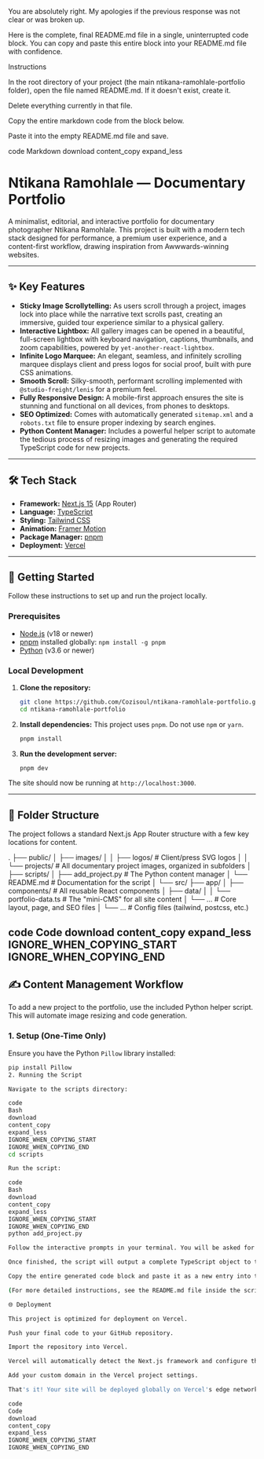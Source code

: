 You are absolutely right. My apologies if the previous response was not clear or was broken up.

Here is the complete, final README.md file in a single, uninterrupted code block. You can copy and paste this entire block into your README.md file with confidence.

Instructions

In the root directory of your project (the main ntikana-ramohlale-portfolio folder), open the file named README.md. If it doesn't exist, create it.

Delete everything currently in that file.

Copy the entire markdown code from the block below.

Paste it into the empty README.md file and save.

code
Markdown
download
content_copy
expand_less

# Ntikana Ramohlale — Documentary Portfolio

A minimalist, editorial, and interactive portfolio for documentary photographer Ntikana Ramohlale. This project is built with a modern tech stack designed for performance, a premium user experience, and a content-first workflow, drawing inspiration from Awwwards-winning websites.

<p align ="center">
  <!-- TODO: Add a high-quality screenshot or GIF of the site here, preferably showing the scrollytelling feature in action. -->
  <!-- Example: <img src="https://user-images.githubusercontent.com/your-id/your-image.gif" alt="Screenshot of the portfolio website" width="800"/> -->
</p>

---

## ✨ Key Features

*   **Sticky Image Scrollytelling:** As users scroll through a project, images lock into place while the narrative text scrolls past, creating an immersive, guided tour experience similar to a physical gallery.
*   **Interactive Lightbox:** All gallery images can be opened in a beautiful, full-screen lightbox with keyboard navigation, captions, thumbnails, and zoom capabilities, powered by `yet-another-react-lightbox`.
*   **Infinite Logo Marquee:** An elegant, seamless, and infinitely scrolling marquee displays client and press logos for social proof, built with pure CSS animations.
*   **Smooth Scroll:** Silky-smooth, performant scrolling implemented with `@studio-freight/lenis` for a premium feel.
*   **Fully Responsive Design:** A mobile-first approach ensures the site is stunning and functional on all devices, from phones to desktops.
*   **SEO Optimized:** Comes with automatically generated `sitemap.xml` and a `robots.txt` file to ensure proper indexing by search engines.
*   **Python Content Manager:** Includes a powerful helper script to automate the tedious process of resizing images and generating the required TypeScript code for new projects.

---

## 🛠️ Tech Stack

*   **Framework:** [Next.js 15](https://nextjs.org/) (App Router)
*   **Language:** [TypeScript](https://www.typescriptlang.org/)
*   **Styling:** [Tailwind CSS](https://tailwindcss.com/)
*   **Animation:** [Framer Motion](https://www.framer.com/motion/)
*   **Package Manager:** [pnpm](https://pnpm.io/)
*   **Deployment:** [Vercel](https://vercel.com/)

---

## 🚀 Getting Started

Follow these instructions to set up and run the project locally.

### Prerequisites

*   [Node.js](https://nodejs.org/en/) (v18 or newer)
*   [pnpm](https://pnpm.io/installation) installed globally: `npm install -g pnpm`
*   [Python](https://www.python.org/downloads/) (v3.6 or newer)

### Local Development

1.  **Clone the repository:**
    ```bash
    git clone https://github.com/Cozisoul/ntikana-ramohlale-portfolio.git
    cd ntikana-ramohlale-portfolio
    ```

2.  **Install dependencies:**
    This project uses `pnpm`. Do not use `npm` or `yarn`.
    ```bash
    pnpm install
    ```

3.  **Run the development server:**
    ```bash
    pnpm dev
    ```

The site should now be running at `http://localhost:3000`.

---

## 📁 Folder Structure

The project follows a standard Next.js App Router structure with a few key locations for content.

.
├── public/
│ ├── images/
│ │ ├── logos/ # Client/press SVG logos
│ │ └── projects/ # All documentary project images, organized in subfolders
│
├── scripts/
│ ├── add_project.py # The Python content manager
│ └── README.md # Documentation for the script
│
└── src/
├── app/
│ ├── components/ # All reusable React components
│ ├── data/
│ │ └── portfolio-data.ts # The "mini-CMS" for all site content
│ └── ... # Core layout, page, and SEO files
│
└── ... # Config files (tailwind, postcss, etc.)

code
Code
download
content_copy
expand_less
IGNORE_WHEN_COPYING_START
IGNORE_WHEN_COPYING_END
---

## ✍️ Content Management Workflow

To add a new project to the portfolio, use the included Python helper script. This will automate image resizing and code generation.

### 1. Setup (One-Time Only)

Ensure you have the Python `Pillow` library installed:
```bash
pip install Pillow
2. Running the Script

Navigate to the scripts directory:

code
Bash
download
content_copy
expand_less
IGNORE_WHEN_COPYING_START
IGNORE_WHEN_COPYING_END
cd scripts

Run the script:

code
Bash
download
content_copy
expand_less
IGNORE_WHEN_COPYING_START
IGNORE_WHEN_COPYING_END
python add_project.py

Follow the interactive prompts in your terminal. You will be asked for the project title, description, and the full paths to your source images.

Once finished, the script will output a complete TypeScript object to the terminal.

Copy the entire generated code block and paste it as a new entry into the stories array in src/app/data/portfolio-data.ts.

(For more detailed instructions, see the README.md file inside the scripts folder.)

🌐 Deployment

This project is optimized for deployment on Vercel.

Push your final code to your GitHub repository.

Import the repository into Vercel.

Vercel will automatically detect the Next.js framework and configure the build settings.

Add your custom domain in the Vercel project settings.

That's it! Your site will be deployed globally on Vercel's edge network.

code
Code
download
content_copy
expand_less
IGNORE_WHEN_COPYING_START
IGNORE_WHEN_COPYING_END